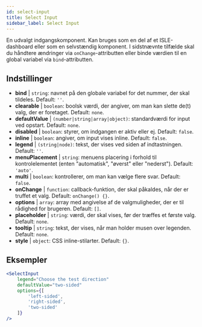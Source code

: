 ```yaml
---
id: select-input
title: Select Input
sidebar_label: Select Input
---
```


En udvalgt indgangskomponent. Kan bruges som en del af et ISLE-dashboard eller som en selvstændig komponent. I sidstnævnte tilfælde skal du håndtere ændringer via `onChange`-attributten eller binde værdien til en global variabel via `bind`-attributten.

## Indstillinger

* __bind__ | `string`: navnet på den globale variabel for det nummer, der skal tildeles. Default: `''`.
* __clearable__ | `boolean`: boolsk værdi, der angiver, om man kan slette de(t) valg, der er foretaget. Default: `none`.
* __defaultValue__ | `(number|string|array|object)`: standardværdi for input ved opstart. Default: `none`.
* __disabled__ | `boolean`: styrer, om indgangen er aktiv eller ej. Default: `false`.
* __inline__ | `boolean`: angiver, om input vises inline. Default: `false`.
* __legend__ | `(string|node)`: tekst, der vises ved siden af indtastningen. Default: `''`.
* __menuPlacement__ | `string`: menuens placering i forhold til kontrolelementet (enten "automatisk", "øverst" eller "nederst"). Default: `'auto'`.
* __multi__ | `boolean`: kontrollerer, om man kan vælge flere svar. Default: `false`.
* __onChange__ | `function`: callback-funktion, der skal påkaldes, når der er truffet et valg. Default: `onChange() {}`.
* __options__ | `array`: array med angivelse af de valgmuligheder, der er til rådighed for brugeren. Default: `[]`.
* __placeholder__ | `string`: værdi, der skal vises, før der træffes et første valg. Default: `none`.
* __tooltip__ | `string`: tekst, der vises, når man holder musen over legenden. Default: `none`.
* __style__ | `object`: CSS inline-stilarter. Default: `{}`.


## Eksempler

```jsx live
<SelectInput
    legend="Choose the test direction"
    defaultValue="two-sided"
    options={[
        'left-sided',
        'right-sided',
        'two-sided'
    ]}
/>
```

